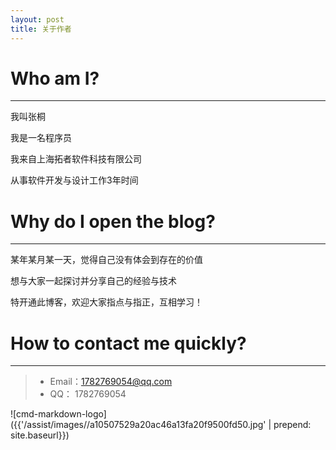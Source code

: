 ```yaml
---
layout: post
title: 关于作者
---
```


# Who am I?
------

我叫张桐

我是一名程序员

我来自上海拓者软件科技有限公司

从事软件开发与设计工作3年时间

# Why do I open the blog?
--------

某年某月某一天，觉得自己没有体会到存在的价值

想与大家一起探讨并分享自己的经验与技术

特开通此博客，欢迎大家指点与指正，互相学习！

# How to contact me quickly?
--------
> * Email：1782769054@qq.com
> * QQ：   1782769054


![cmd-markdown-logo]({{'/assist/images//a10507529a20ac46a13fa20f9500fd50.jpg' | prepend: site.baseurl}})